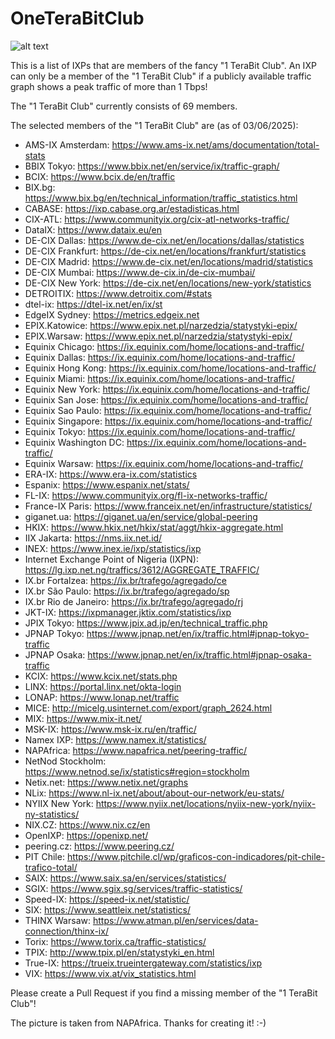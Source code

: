 # OneTeraBitClub

![alt text](https://github.com/tking/OneTeraBitClub/blob/main/oneterabit.jpg?raw=true)

This is a list of IXPs that are members of the fancy "1 TeraBit Club". An IXP can only be a member of the "1 TeraBit Club" if a publicly available traffic graph shows a peak traffic of more than 1 Tbps!

The "1 TeraBit Club" currently consists of 69 members.

The selected members of the "1 TeraBit Club" are (as of 03/06/2025):
* AMS-IX Amsterdam: https://www.ams-ix.net/ams/documentation/total-stats
* BBIX Tokyo: https://www.bbix.net/en/service/ix/traffic-graph/
* BCIX: https://www.bcix.de/en/traffic
* BIX.bg: https://www.bix.bg/en/technical_information/traffic_statistics.html
* CABASE: https://ixp.cabase.org.ar/estadisticas.html
* CIX-ATL: https://www.communityix.org/cix-atl-networks-traffic/
* DataIX: https://www.dataix.eu/en
* DE-CIX Dallas: https://www.de-cix.net/en/locations/dallas/statistics
* DE-CIX Frankfurt: https://de-cix.net/en/locations/frankfurt/statistics
* DE-CIX Madrid: https://www.de-cix.net/en/locations/madrid/statistics
* DE-CIX Mumbai: https://www.de-cix.in/de-cix-mumbai/
* DE-CIX New York: https://de-cix.net/en/locations/new-york/statistics
* DETROITIX: https://www.detroitix.com/#stats
* dtel-ix: https://dtel-ix.net/en/ix/st
* EdgeIX Sydney: https://metrics.edgeix.net
* EPIX.Katowice: https://www.epix.net.pl/narzedzia/statystyki-epix/
* EPIX.Warsaw: https://www.epix.net.pl/narzedzia/statystyki-epix/
* Equinix Chicago: https://ix.equinix.com/home/locations-and-traffic/
* Equinix Dallas: https://ix.equinix.com/home/locations-and-traffic/
* Equinix Hong Kong: https://ix.equinix.com/home/locations-and-traffic/
* Equinix Miami: https://ix.equinix.com/home/locations-and-traffic/
* Equinix New York: https://ix.equinix.com/home/locations-and-traffic/
* Equinix San Jose: https://ix.equinix.com/home/locations-and-traffic/
* Equinix Sao Paulo: https://ix.equinix.com/home/locations-and-traffic/
* Equinix Singapore: https://ix.equinix.com/home/locations-and-traffic/
* Equinix Tokyo: https://ix.equinix.com/home/locations-and-traffic/
* Equinix Washington DC: https://ix.equinix.com/home/locations-and-traffic/
* Equinix Warsaw: https://ix.equinix.com/home/locations-and-traffic/
* ERA-IX: https://www.era-ix.com/statistics
* Espanix: https://www.espanix.net/stats/
* FL-IX: https://www.communityix.org/fl-ix-networks-traffic/
* France-IX Paris: https://www.franceix.net/en/infrastructure/statistics/
* giganet.ua: https://giganet.ua/en/service/global-peering
* HKIX: https://www.hkix.net/hkix/stat/aggt/hkix-aggregate.html
* IIX Jakarta: https://nms.iix.net.id/
* INEX: https://www.inex.ie/ixp/statistics/ixp
* Internet Exchange Point of Nigeria (IXPN): https://lg.ixp.net.ng/traffics/3612/AGGREGATE_TRAFFIC/
* IX.br Fortalzea: https://ix.br/trafego/agregado/ce
* IX.br São Paulo: https://ix.br/trafego/agregado/sp
* IX.br Rio de Janeiro: https://ix.br/trafego/agregado/rj
* JKT-IX: https://ixpmanager.jktix.com/statistics/ixp
* JPIX Tokyo: https://www.jpix.ad.jp/en/technical_traffic.php
* JPNAP Tokyo: https://www.jpnap.net/en/ix/traffic.html#jpnap-tokyo-traffic
* JPNAP Osaka: https://www.jpnap.net/en/ix/traffic.html#jpnap-osaka-traffic
* KCIX: https://www.kcix.net/stats.php
* LINX: https://portal.linx.net/okta-login
* LONAP: https://www.lonap.net/traffic
* MICE: http://micelg.usinternet.com/export/graph_2624.html
* MIX: https://www.mix-it.net/
* MSK-IX: https://www.msk-ix.ru/en/traffic/
* Namex IXP: https://www.namex.it/statistics/
* NAPAfrica: https://www.napafrica.net/peering-traffic/
* NetNod Stockholm: https://www.netnod.se/ix/statistics#region=stockholm
* Netix.net: https://www.netix.net/graphs
* NLix: https://www.nl-ix.net/about/about-our-network/eu-stats/
* NYIIX New York: https://www.nyiix.net/locations/nyiix-new-york/nyiix-ny-statistics/
* NIX.CZ: https://www.nix.cz/en
* OpenIXP: https://openixp.net/
* peering.cz: https://www.peering.cz/
* PIT Chile: https://www.pitchile.cl/wp/graficos-con-indicadores/pit-chile-trafico-total/
* SAIX: https://www.saix.sa/en/services/statistics/
* SGIX: https://www.sgix.sg/services/traffic-statistics/
* Speed-IX: https://speed-ix.net/statistic/
* SIX: https://www.seattleix.net/statistics/
* THINX Warsaw: https://www.atman.pl/en/services/data-connection/thinx-ix/
* Torix: https://www.torix.ca/traffic-statistics/
* TPIX: http://www.tpix.pl/en/statystyki_en.html
* True-IX: https://trueix.trueintergateway.com/statistics/ixp
* VIX: https://www.vix.at/vix_statistics.html

Please create a Pull Request if you find a missing member of the "1 TeraBit Club"!

The picture is taken from NAPAfrica. Thanks for creating it! :-)
